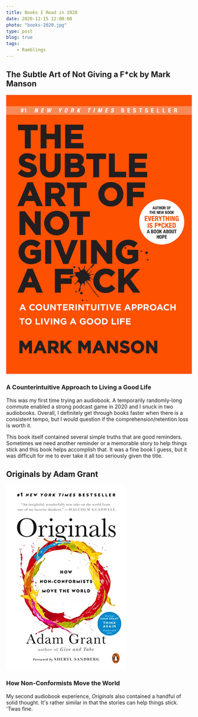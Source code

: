 ```yaml
---
title: Books I Read in 2020
date: 2020-12-15 12:00:00
photo: "books-2020.jpg"
type: post
blog: true
tags:
    - Ramblings
---
```


<script setup>
    import Bennies from '../../.vitepress/theme/Bennies.vue'
</script>

## The Subtle Art of Not Giving a F*ck by Mark Manson

![The Subtle Art of Not Give a F](../images/subtle-art.jpg)

### A Counterintuitive Approach to Living a Good Life
This was my first time trying an audiobook. A temporarily randomly-long commute enabled a strong podcast game in 2020 and I snuck in two audiobooks. Overall, I definitely get through books faster when there is a consistent tempo, but I would question if the comprehension/retention loss is worth it.

This book itself contained several simple truths that are good reminders. Sometimes we need another reminder or a memorable story to help things stick and this book helps accomplish that. It was a fine book I guess, but it was difficult for me to ever take it all too seriously given the title.

<Bennies :rating="2" />



## Originals by Adam Grant

![Originals](../images/originals.jpg)

### How Non-Conformists Move the World
My second audiobook experience, *Originals* also contained a handful of solid thought. It's rather similar in that the stories can help things stick. 'Twas fine.

<Bennies :rating="3" />